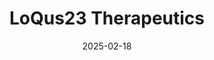 ---  
layout: startup_page  
title: "LoQus23 Therapeutics"  
id: "loqus23.com"  
permalink: "/loqus23therapeuticsloqus23.com02182025/"  
website: "https://loqus23.com/"  
funding_round: "Series A"  
funding_amount: "£35M"  
investors: "Forbion, SV Health Investors' Dementia Discovery Fund, Novartis Venture Fund"  
about: "LoQus23 Therapeutics is a biotechnology company developing small molecule drugs to treat Huntington's Disease and other triplet repeat expansion diseases. Their approach aims to stop DNA instability and slow neurodegeneration. Their lead program, a potent allosteric small molecule MSH3 inhibitor, is expected to enter the clinic in 2026."  
markets: "Biotech"  
hq: "Cambridge, England, United Kingdom"  
founded_year: "2019"  
linkedin: "https://uk.linkedin.com/company/loqus23-therapeutics-ltd"  
twitter: "https://twitter.com/loqus23"  
instagram: ""  
facebook: ""  
crunchbase: "https://www.crunchbase.com/organization/loqus23-therapeutics"  
pitchbook: "https://pitchbook.com/profiles/company/277398-91"  

date_display: "18-Feb-2025"  
date: "2025-02-18"

# SEO Optimization  
meta_title: "LoQus23 Therapeutics - Series A Funding (£35M)"  
meta_description: "LoQus23 Therapeutics, LoQus23 Therapeutics is a biotechnology company developing small molecule drugs to treat Huntington's Disease and other triplet repeat expansion disea..."  
meta_keywords: "LoQus23 Therapeutics, Biotech, Series A funding"  
canonical_url: "https://startup.projectstartups.com/loqus23therapeuticsloqus23.com02182025/"  
---